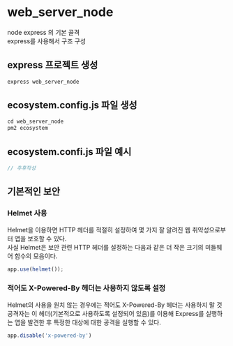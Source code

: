 # web_server_node
node express 의 기본 골격  
express를 사용해서 구조 구성  

## express 프로젝트 생성

```javascript
express web_server_node
```

## ecosystem.config.js 파일 생성
```javascript
cd web_server_node
pm2 ecosystem
```

## ecosystem.confi.js 파일 예시
```javascript
// 추후작성
```

## 기본적인 보안
### Helmet 사용

Helmet을 이용하면 HTTP 헤더를 적절히 설정하여 몇 가지 잘 알려진 웹 취약성으로부터 앱을 보호할 수 있다.  
사실 Helmet은 보안 관련 HTTP 헤더를 설정하는 다음과 같은 더 작은 크기의 미들웨어 함수의 모음이다.

```javascript
app.use(helmet());
```

### 적어도 X-Powered-By 헤더는 사용하지 않도록 설정  
Helmet의 사용을 원치 않는 경우에는 적어도 X-Powered-By 헤더는 사용하지 말 것
공격자는 이 헤더(기본적으로 사용하도록 설정되어 있음)를 이용해 Express를 실행하는 앱을 발견한 후 특정한 대상에 대한 공격을 실행할 수 있다.

```javascript
app.disable('x-powered-by')
```
